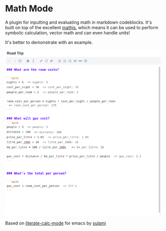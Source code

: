 # Math Mode
A plugin for inputting and evaluating math in markdown codeblocks. It's built on top of the excellent [mathjs](https://mathjs.org/), which means it can be used to perform symbolic calculation, vector math and can even handle units!

It's better to demonstrate with an example.

![Screenshot of using math mode to plan a road trip](./assets/road_trip.png)

Based on [literate-calc-mode](https://github.com/sulami/literate-calc-mode.el) for emacs by [sulami](https://github.com/sulami)

